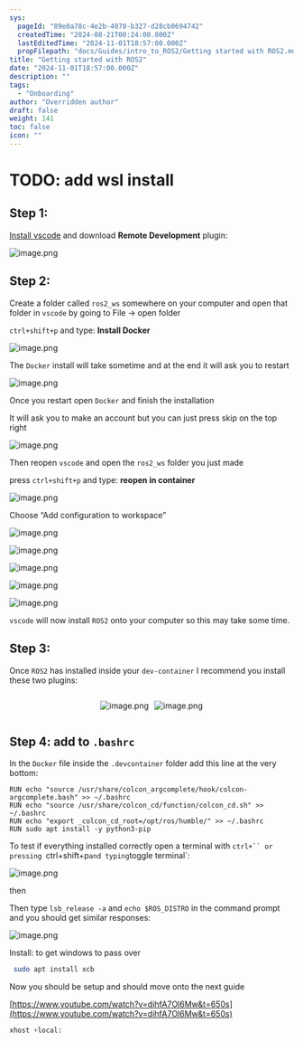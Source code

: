 ```yaml
---
sys:
  pageId: "89e0a78c-4e2b-4070-b327-d28cb0694742"
  createdTime: "2024-08-21T00:24:00.000Z"
  lastEditedTime: "2024-11-01T18:57:00.000Z"
  propFilepath: "docs/Guides/intro_to_ROS2/Getting started with ROS2.md"
title: "Getting started with ROS2"
date: "2024-11-01T18:57:00.000Z"
description: ""
tags:
  - "Onboarding"
author: "Overridden author"
draft: false
weight: 141
toc: false
icon: ""
---
```


# TODO: add wsl install

## Step 1:

[Install vscode](https://code.visualstudio.com/download) and download **Remote Development** plugin:

![image.png](https://prod-files-secure.s3.us-west-2.amazonaws.com/d518164a-d88e-44d1-a4ee-3adb3bd8bce0/efb52993-1881-4a40-b95e-6f020334f022/image.png?X-Amz-Algorithm=AWS4-HMAC-SHA256&X-Amz-Content-Sha256=UNSIGNED-PAYLOAD&X-Amz-Credential=ASIAZI2LB4667MDD6S7S%2F20250313%2Fus-west-2%2Fs3%2Faws4_request&X-Amz-Date=20250313T003805Z&X-Amz-Expires=3600&X-Amz-Security-Token=IQoJb3JpZ2luX2VjEID%2F%2F%2F%2F%2F%2F%2F%2F%2F%2FwEaCXVzLXdlc3QtMiJIMEYCIQD8VivjNZvdwmUCdBIbyMBgg7eW97GKuJMCpSFMZ%2BNrxQIhAPTjREx%2BidaJuZdiGdvFDZ8RoreLDOwSimtmP7Uk3TaqKogECMn%2F%2F%2F%2F%2F%2F%2F%2F%2F%2FwEQABoMNjM3NDIzMTgzODA1IgzaxIqeYhvE1jm10g4q3APVcfIukuKfaYo9iCt6aEQ8j2YZ1S9lnWwTLMIHb3OX5DnyI8I5J9rWrc0Wagn8p2u%2BIIGm7NnnitPGgwjtxvPa4noJTbrBYFc5m7zJ2NK5HzrN2cMiwyyPNe3Ybef2%2BdjTBccyaWLfZIB4%2B7xc%2BRH%2FghGsAVlxsbk4pjB4nOeB76lhK%2BzcbV5kfSAkz1sAU1sTsfysvexnNhxDuhdEi8C4eQBxXbyfRNYF6YQyK9AjIwIDY8mAAlK2b1xA2oRlmw4T0iAOqz19u4JmN9hAyYEeS5TCrbucR0IrNje%2BXiFkB8%2FyLpjrNdWRJIt4fsrs1vkoQX7BzzHPo5%2FgyNOEyydEpEPnFBewL0tuNtre1qADV6PBngzSXnU7anDghRaFo%2BwmbQmaLKEFbbIkh6WZrMkHIt4P4cWkKe2gDxizXuwA6xANHOY0qM7Gihrgpn%2F9KbLXct7sS3SeaXOlCQXAS36LfR20zkuSA3%2BRh6nEeER68lneptu625jd2nOGUAnWcSVGby3%2Bf5YApOb9Mh8q1rcgVFTIeMlwOufCdGIqCEwiEzdkLrDdbt4bHy1eV4KIxzxW9vR2xRyU9ndig%2Fp80xMkIXfM%2Fh1O90IwcbpZoX%2B0GAikuoF%2B5h5oeNnrnzDSwci%2BBjqkAfoZIWVAB8PVO6OM1k3vLfblXb9SYHrAr3WeVwblfqQgdb%2B06zeoRIDXnTbB6z2D85dEghGjGgDH8kJElRuSH4Hl46%2Bov21Lh%2Bcj25ugpr0tMdmefC0bwtghW%2FTbnM2ZPibD6ANg9ACjr4PSVN%2FTn%2F82sJRxblxJvfrgU6h4YoMYmTdoAIF%2BYqLK9OHZ%2FgXjrwvvdNsGXhGL3oQO328o%2BgArdpTS&X-Amz-Signature=3fdc4fcccb3ee23393cb1c374688c07b8dbc3b174f88beea8a0453c621045c29&X-Amz-SignedHeaders=host&x-id=GetObject)

## Step 2:

Create a folder called `ros2_ws` somewhere on your computer and open that folder in `vscode` by going to File → open folder 

`ctrl+shift+p` and type: **Install Docker**

![image.png](https://prod-files-secure.s3.us-west-2.amazonaws.com/d518164a-d88e-44d1-a4ee-3adb3bd8bce0/2269dc0e-1cd5-47ff-bceb-c04ad9b2eab0/image.png?X-Amz-Algorithm=AWS4-HMAC-SHA256&X-Amz-Content-Sha256=UNSIGNED-PAYLOAD&X-Amz-Credential=ASIAZI2LB4667MDD6S7S%2F20250313%2Fus-west-2%2Fs3%2Faws4_request&X-Amz-Date=20250313T003805Z&X-Amz-Expires=3600&X-Amz-Security-Token=IQoJb3JpZ2luX2VjEID%2F%2F%2F%2F%2F%2F%2F%2F%2F%2FwEaCXVzLXdlc3QtMiJIMEYCIQD8VivjNZvdwmUCdBIbyMBgg7eW97GKuJMCpSFMZ%2BNrxQIhAPTjREx%2BidaJuZdiGdvFDZ8RoreLDOwSimtmP7Uk3TaqKogECMn%2F%2F%2F%2F%2F%2F%2F%2F%2F%2FwEQABoMNjM3NDIzMTgzODA1IgzaxIqeYhvE1jm10g4q3APVcfIukuKfaYo9iCt6aEQ8j2YZ1S9lnWwTLMIHb3OX5DnyI8I5J9rWrc0Wagn8p2u%2BIIGm7NnnitPGgwjtxvPa4noJTbrBYFc5m7zJ2NK5HzrN2cMiwyyPNe3Ybef2%2BdjTBccyaWLfZIB4%2B7xc%2BRH%2FghGsAVlxsbk4pjB4nOeB76lhK%2BzcbV5kfSAkz1sAU1sTsfysvexnNhxDuhdEi8C4eQBxXbyfRNYF6YQyK9AjIwIDY8mAAlK2b1xA2oRlmw4T0iAOqz19u4JmN9hAyYEeS5TCrbucR0IrNje%2BXiFkB8%2FyLpjrNdWRJIt4fsrs1vkoQX7BzzHPo5%2FgyNOEyydEpEPnFBewL0tuNtre1qADV6PBngzSXnU7anDghRaFo%2BwmbQmaLKEFbbIkh6WZrMkHIt4P4cWkKe2gDxizXuwA6xANHOY0qM7Gihrgpn%2F9KbLXct7sS3SeaXOlCQXAS36LfR20zkuSA3%2BRh6nEeER68lneptu625jd2nOGUAnWcSVGby3%2Bf5YApOb9Mh8q1rcgVFTIeMlwOufCdGIqCEwiEzdkLrDdbt4bHy1eV4KIxzxW9vR2xRyU9ndig%2Fp80xMkIXfM%2Fh1O90IwcbpZoX%2B0GAikuoF%2B5h5oeNnrnzDSwci%2BBjqkAfoZIWVAB8PVO6OM1k3vLfblXb9SYHrAr3WeVwblfqQgdb%2B06zeoRIDXnTbB6z2D85dEghGjGgDH8kJElRuSH4Hl46%2Bov21Lh%2Bcj25ugpr0tMdmefC0bwtghW%2FTbnM2ZPibD6ANg9ACjr4PSVN%2FTn%2F82sJRxblxJvfrgU6h4YoMYmTdoAIF%2BYqLK9OHZ%2FgXjrwvvdNsGXhGL3oQO328o%2BgArdpTS&X-Amz-Signature=1f6ed8ff74cf91447a738725ddb54573596bf5abc58f0bc3b81b9831a024729e&X-Amz-SignedHeaders=host&x-id=GetObject)

The `Docker` install will take sometime and at the end it will ask you to restart

![image.png](https://prod-files-secure.s3.us-west-2.amazonaws.com/d518164a-d88e-44d1-a4ee-3adb3bd8bce0/ed233f78-be33-4b1f-b89c-9c346c0e961e/image.png?X-Amz-Algorithm=AWS4-HMAC-SHA256&X-Amz-Content-Sha256=UNSIGNED-PAYLOAD&X-Amz-Credential=ASIAZI2LB4667MDD6S7S%2F20250313%2Fus-west-2%2Fs3%2Faws4_request&X-Amz-Date=20250313T003805Z&X-Amz-Expires=3600&X-Amz-Security-Token=IQoJb3JpZ2luX2VjEID%2F%2F%2F%2F%2F%2F%2F%2F%2F%2FwEaCXVzLXdlc3QtMiJIMEYCIQD8VivjNZvdwmUCdBIbyMBgg7eW97GKuJMCpSFMZ%2BNrxQIhAPTjREx%2BidaJuZdiGdvFDZ8RoreLDOwSimtmP7Uk3TaqKogECMn%2F%2F%2F%2F%2F%2F%2F%2F%2F%2FwEQABoMNjM3NDIzMTgzODA1IgzaxIqeYhvE1jm10g4q3APVcfIukuKfaYo9iCt6aEQ8j2YZ1S9lnWwTLMIHb3OX5DnyI8I5J9rWrc0Wagn8p2u%2BIIGm7NnnitPGgwjtxvPa4noJTbrBYFc5m7zJ2NK5HzrN2cMiwyyPNe3Ybef2%2BdjTBccyaWLfZIB4%2B7xc%2BRH%2FghGsAVlxsbk4pjB4nOeB76lhK%2BzcbV5kfSAkz1sAU1sTsfysvexnNhxDuhdEi8C4eQBxXbyfRNYF6YQyK9AjIwIDY8mAAlK2b1xA2oRlmw4T0iAOqz19u4JmN9hAyYEeS5TCrbucR0IrNje%2BXiFkB8%2FyLpjrNdWRJIt4fsrs1vkoQX7BzzHPo5%2FgyNOEyydEpEPnFBewL0tuNtre1qADV6PBngzSXnU7anDghRaFo%2BwmbQmaLKEFbbIkh6WZrMkHIt4P4cWkKe2gDxizXuwA6xANHOY0qM7Gihrgpn%2F9KbLXct7sS3SeaXOlCQXAS36LfR20zkuSA3%2BRh6nEeER68lneptu625jd2nOGUAnWcSVGby3%2Bf5YApOb9Mh8q1rcgVFTIeMlwOufCdGIqCEwiEzdkLrDdbt4bHy1eV4KIxzxW9vR2xRyU9ndig%2Fp80xMkIXfM%2Fh1O90IwcbpZoX%2B0GAikuoF%2B5h5oeNnrnzDSwci%2BBjqkAfoZIWVAB8PVO6OM1k3vLfblXb9SYHrAr3WeVwblfqQgdb%2B06zeoRIDXnTbB6z2D85dEghGjGgDH8kJElRuSH4Hl46%2Bov21Lh%2Bcj25ugpr0tMdmefC0bwtghW%2FTbnM2ZPibD6ANg9ACjr4PSVN%2FTn%2F82sJRxblxJvfrgU6h4YoMYmTdoAIF%2BYqLK9OHZ%2FgXjrwvvdNsGXhGL3oQO328o%2BgArdpTS&X-Amz-Signature=7f41fd357aab022503b4bebbb702c4c35bbf1fe90156e42a1253959f8fa36c48&X-Amz-SignedHeaders=host&x-id=GetObject)

Once you restart open `Docker` and finish the installation

It will ask you to make an account but you can just press skip on the top right

![image.png](https://prod-files-secure.s3.us-west-2.amazonaws.com/d518164a-d88e-44d1-a4ee-3adb3bd8bce0/21010ad9-1659-4fd9-9f59-9932a09b2a3d/image.png?X-Amz-Algorithm=AWS4-HMAC-SHA256&X-Amz-Content-Sha256=UNSIGNED-PAYLOAD&X-Amz-Credential=ASIAZI2LB4667MDD6S7S%2F20250313%2Fus-west-2%2Fs3%2Faws4_request&X-Amz-Date=20250313T003805Z&X-Amz-Expires=3600&X-Amz-Security-Token=IQoJb3JpZ2luX2VjEID%2F%2F%2F%2F%2F%2F%2F%2F%2F%2FwEaCXVzLXdlc3QtMiJIMEYCIQD8VivjNZvdwmUCdBIbyMBgg7eW97GKuJMCpSFMZ%2BNrxQIhAPTjREx%2BidaJuZdiGdvFDZ8RoreLDOwSimtmP7Uk3TaqKogECMn%2F%2F%2F%2F%2F%2F%2F%2F%2F%2FwEQABoMNjM3NDIzMTgzODA1IgzaxIqeYhvE1jm10g4q3APVcfIukuKfaYo9iCt6aEQ8j2YZ1S9lnWwTLMIHb3OX5DnyI8I5J9rWrc0Wagn8p2u%2BIIGm7NnnitPGgwjtxvPa4noJTbrBYFc5m7zJ2NK5HzrN2cMiwyyPNe3Ybef2%2BdjTBccyaWLfZIB4%2B7xc%2BRH%2FghGsAVlxsbk4pjB4nOeB76lhK%2BzcbV5kfSAkz1sAU1sTsfysvexnNhxDuhdEi8C4eQBxXbyfRNYF6YQyK9AjIwIDY8mAAlK2b1xA2oRlmw4T0iAOqz19u4JmN9hAyYEeS5TCrbucR0IrNje%2BXiFkB8%2FyLpjrNdWRJIt4fsrs1vkoQX7BzzHPo5%2FgyNOEyydEpEPnFBewL0tuNtre1qADV6PBngzSXnU7anDghRaFo%2BwmbQmaLKEFbbIkh6WZrMkHIt4P4cWkKe2gDxizXuwA6xANHOY0qM7Gihrgpn%2F9KbLXct7sS3SeaXOlCQXAS36LfR20zkuSA3%2BRh6nEeER68lneptu625jd2nOGUAnWcSVGby3%2Bf5YApOb9Mh8q1rcgVFTIeMlwOufCdGIqCEwiEzdkLrDdbt4bHy1eV4KIxzxW9vR2xRyU9ndig%2Fp80xMkIXfM%2Fh1O90IwcbpZoX%2B0GAikuoF%2B5h5oeNnrnzDSwci%2BBjqkAfoZIWVAB8PVO6OM1k3vLfblXb9SYHrAr3WeVwblfqQgdb%2B06zeoRIDXnTbB6z2D85dEghGjGgDH8kJElRuSH4Hl46%2Bov21Lh%2Bcj25ugpr0tMdmefC0bwtghW%2FTbnM2ZPibD6ANg9ACjr4PSVN%2FTn%2F82sJRxblxJvfrgU6h4YoMYmTdoAIF%2BYqLK9OHZ%2FgXjrwvvdNsGXhGL3oQO328o%2BgArdpTS&X-Amz-Signature=3d6d046d22a1d085c2fcba85d70f62fe170a73f3e4f6c91110fe4a2e07f2a0f8&X-Amz-SignedHeaders=host&x-id=GetObject)

Then reopen `vscode` and open the `ros2_ws` folder you just made

press `ctrl+shift+p` and type: **reopen in container**

![image.png](https://prod-files-secure.s3.us-west-2.amazonaws.com/d518164a-d88e-44d1-a4ee-3adb3bd8bce0/4e93b8c2-41ad-488c-8095-c74205196118/image.png?X-Amz-Algorithm=AWS4-HMAC-SHA256&X-Amz-Content-Sha256=UNSIGNED-PAYLOAD&X-Amz-Credential=ASIAZI2LB4667MDD6S7S%2F20250313%2Fus-west-2%2Fs3%2Faws4_request&X-Amz-Date=20250313T003805Z&X-Amz-Expires=3600&X-Amz-Security-Token=IQoJb3JpZ2luX2VjEID%2F%2F%2F%2F%2F%2F%2F%2F%2F%2FwEaCXVzLXdlc3QtMiJIMEYCIQD8VivjNZvdwmUCdBIbyMBgg7eW97GKuJMCpSFMZ%2BNrxQIhAPTjREx%2BidaJuZdiGdvFDZ8RoreLDOwSimtmP7Uk3TaqKogECMn%2F%2F%2F%2F%2F%2F%2F%2F%2F%2FwEQABoMNjM3NDIzMTgzODA1IgzaxIqeYhvE1jm10g4q3APVcfIukuKfaYo9iCt6aEQ8j2YZ1S9lnWwTLMIHb3OX5DnyI8I5J9rWrc0Wagn8p2u%2BIIGm7NnnitPGgwjtxvPa4noJTbrBYFc5m7zJ2NK5HzrN2cMiwyyPNe3Ybef2%2BdjTBccyaWLfZIB4%2B7xc%2BRH%2FghGsAVlxsbk4pjB4nOeB76lhK%2BzcbV5kfSAkz1sAU1sTsfysvexnNhxDuhdEi8C4eQBxXbyfRNYF6YQyK9AjIwIDY8mAAlK2b1xA2oRlmw4T0iAOqz19u4JmN9hAyYEeS5TCrbucR0IrNje%2BXiFkB8%2FyLpjrNdWRJIt4fsrs1vkoQX7BzzHPo5%2FgyNOEyydEpEPnFBewL0tuNtre1qADV6PBngzSXnU7anDghRaFo%2BwmbQmaLKEFbbIkh6WZrMkHIt4P4cWkKe2gDxizXuwA6xANHOY0qM7Gihrgpn%2F9KbLXct7sS3SeaXOlCQXAS36LfR20zkuSA3%2BRh6nEeER68lneptu625jd2nOGUAnWcSVGby3%2Bf5YApOb9Mh8q1rcgVFTIeMlwOufCdGIqCEwiEzdkLrDdbt4bHy1eV4KIxzxW9vR2xRyU9ndig%2Fp80xMkIXfM%2Fh1O90IwcbpZoX%2B0GAikuoF%2B5h5oeNnrnzDSwci%2BBjqkAfoZIWVAB8PVO6OM1k3vLfblXb9SYHrAr3WeVwblfqQgdb%2B06zeoRIDXnTbB6z2D85dEghGjGgDH8kJElRuSH4Hl46%2Bov21Lh%2Bcj25ugpr0tMdmefC0bwtghW%2FTbnM2ZPibD6ANg9ACjr4PSVN%2FTn%2F82sJRxblxJvfrgU6h4YoMYmTdoAIF%2BYqLK9OHZ%2FgXjrwvvdNsGXhGL3oQO328o%2BgArdpTS&X-Amz-Signature=8c53eaf816f823c0caf792e467ba4977df641881054d3c123ae47134dda21173&X-Amz-SignedHeaders=host&x-id=GetObject)

Choose “Add configuration to workspace”

![image.png](https://prod-files-secure.s3.us-west-2.amazonaws.com/d518164a-d88e-44d1-a4ee-3adb3bd8bce0/9560b282-5060-4989-ba37-97e7b2c22476/image.png?X-Amz-Algorithm=AWS4-HMAC-SHA256&X-Amz-Content-Sha256=UNSIGNED-PAYLOAD&X-Amz-Credential=ASIAZI2LB4667MDD6S7S%2F20250313%2Fus-west-2%2Fs3%2Faws4_request&X-Amz-Date=20250313T003805Z&X-Amz-Expires=3600&X-Amz-Security-Token=IQoJb3JpZ2luX2VjEID%2F%2F%2F%2F%2F%2F%2F%2F%2F%2FwEaCXVzLXdlc3QtMiJIMEYCIQD8VivjNZvdwmUCdBIbyMBgg7eW97GKuJMCpSFMZ%2BNrxQIhAPTjREx%2BidaJuZdiGdvFDZ8RoreLDOwSimtmP7Uk3TaqKogECMn%2F%2F%2F%2F%2F%2F%2F%2F%2F%2FwEQABoMNjM3NDIzMTgzODA1IgzaxIqeYhvE1jm10g4q3APVcfIukuKfaYo9iCt6aEQ8j2YZ1S9lnWwTLMIHb3OX5DnyI8I5J9rWrc0Wagn8p2u%2BIIGm7NnnitPGgwjtxvPa4noJTbrBYFc5m7zJ2NK5HzrN2cMiwyyPNe3Ybef2%2BdjTBccyaWLfZIB4%2B7xc%2BRH%2FghGsAVlxsbk4pjB4nOeB76lhK%2BzcbV5kfSAkz1sAU1sTsfysvexnNhxDuhdEi8C4eQBxXbyfRNYF6YQyK9AjIwIDY8mAAlK2b1xA2oRlmw4T0iAOqz19u4JmN9hAyYEeS5TCrbucR0IrNje%2BXiFkB8%2FyLpjrNdWRJIt4fsrs1vkoQX7BzzHPo5%2FgyNOEyydEpEPnFBewL0tuNtre1qADV6PBngzSXnU7anDghRaFo%2BwmbQmaLKEFbbIkh6WZrMkHIt4P4cWkKe2gDxizXuwA6xANHOY0qM7Gihrgpn%2F9KbLXct7sS3SeaXOlCQXAS36LfR20zkuSA3%2BRh6nEeER68lneptu625jd2nOGUAnWcSVGby3%2Bf5YApOb9Mh8q1rcgVFTIeMlwOufCdGIqCEwiEzdkLrDdbt4bHy1eV4KIxzxW9vR2xRyU9ndig%2Fp80xMkIXfM%2Fh1O90IwcbpZoX%2B0GAikuoF%2B5h5oeNnrnzDSwci%2BBjqkAfoZIWVAB8PVO6OM1k3vLfblXb9SYHrAr3WeVwblfqQgdb%2B06zeoRIDXnTbB6z2D85dEghGjGgDH8kJElRuSH4Hl46%2Bov21Lh%2Bcj25ugpr0tMdmefC0bwtghW%2FTbnM2ZPibD6ANg9ACjr4PSVN%2FTn%2F82sJRxblxJvfrgU6h4YoMYmTdoAIF%2BYqLK9OHZ%2FgXjrwvvdNsGXhGL3oQO328o%2BgArdpTS&X-Amz-Signature=7e526466712190eaaaa111f02757f8a68d8fa8013047e5607bd037faca4893b5&X-Amz-SignedHeaders=host&x-id=GetObject)

![image.png](https://prod-files-secure.s3.us-west-2.amazonaws.com/d518164a-d88e-44d1-a4ee-3adb3bd8bce0/2ee63f81-886b-48e8-a553-dc6e5eac99e4/image.png?X-Amz-Algorithm=AWS4-HMAC-SHA256&X-Amz-Content-Sha256=UNSIGNED-PAYLOAD&X-Amz-Credential=ASIAZI2LB4667MDD6S7S%2F20250313%2Fus-west-2%2Fs3%2Faws4_request&X-Amz-Date=20250313T003805Z&X-Amz-Expires=3600&X-Amz-Security-Token=IQoJb3JpZ2luX2VjEID%2F%2F%2F%2F%2F%2F%2F%2F%2F%2FwEaCXVzLXdlc3QtMiJIMEYCIQD8VivjNZvdwmUCdBIbyMBgg7eW97GKuJMCpSFMZ%2BNrxQIhAPTjREx%2BidaJuZdiGdvFDZ8RoreLDOwSimtmP7Uk3TaqKogECMn%2F%2F%2F%2F%2F%2F%2F%2F%2F%2FwEQABoMNjM3NDIzMTgzODA1IgzaxIqeYhvE1jm10g4q3APVcfIukuKfaYo9iCt6aEQ8j2YZ1S9lnWwTLMIHb3OX5DnyI8I5J9rWrc0Wagn8p2u%2BIIGm7NnnitPGgwjtxvPa4noJTbrBYFc5m7zJ2NK5HzrN2cMiwyyPNe3Ybef2%2BdjTBccyaWLfZIB4%2B7xc%2BRH%2FghGsAVlxsbk4pjB4nOeB76lhK%2BzcbV5kfSAkz1sAU1sTsfysvexnNhxDuhdEi8C4eQBxXbyfRNYF6YQyK9AjIwIDY8mAAlK2b1xA2oRlmw4T0iAOqz19u4JmN9hAyYEeS5TCrbucR0IrNje%2BXiFkB8%2FyLpjrNdWRJIt4fsrs1vkoQX7BzzHPo5%2FgyNOEyydEpEPnFBewL0tuNtre1qADV6PBngzSXnU7anDghRaFo%2BwmbQmaLKEFbbIkh6WZrMkHIt4P4cWkKe2gDxizXuwA6xANHOY0qM7Gihrgpn%2F9KbLXct7sS3SeaXOlCQXAS36LfR20zkuSA3%2BRh6nEeER68lneptu625jd2nOGUAnWcSVGby3%2Bf5YApOb9Mh8q1rcgVFTIeMlwOufCdGIqCEwiEzdkLrDdbt4bHy1eV4KIxzxW9vR2xRyU9ndig%2Fp80xMkIXfM%2Fh1O90IwcbpZoX%2B0GAikuoF%2B5h5oeNnrnzDSwci%2BBjqkAfoZIWVAB8PVO6OM1k3vLfblXb9SYHrAr3WeVwblfqQgdb%2B06zeoRIDXnTbB6z2D85dEghGjGgDH8kJElRuSH4Hl46%2Bov21Lh%2Bcj25ugpr0tMdmefC0bwtghW%2FTbnM2ZPibD6ANg9ACjr4PSVN%2FTn%2F82sJRxblxJvfrgU6h4YoMYmTdoAIF%2BYqLK9OHZ%2FgXjrwvvdNsGXhGL3oQO328o%2BgArdpTS&X-Amz-Signature=99e59c6560d05a920f7af15f9bc5f66135071890626994cdc9fbca2bbcad060a&X-Amz-SignedHeaders=host&x-id=GetObject)

![image.png](https://prod-files-secure.s3.us-west-2.amazonaws.com/d518164a-d88e-44d1-a4ee-3adb3bd8bce0/ae1580b2-b048-407e-aed9-b584224a7a04/image.png?X-Amz-Algorithm=AWS4-HMAC-SHA256&X-Amz-Content-Sha256=UNSIGNED-PAYLOAD&X-Amz-Credential=ASIAZI2LB4667MDD6S7S%2F20250313%2Fus-west-2%2Fs3%2Faws4_request&X-Amz-Date=20250313T003805Z&X-Amz-Expires=3600&X-Amz-Security-Token=IQoJb3JpZ2luX2VjEID%2F%2F%2F%2F%2F%2F%2F%2F%2F%2FwEaCXVzLXdlc3QtMiJIMEYCIQD8VivjNZvdwmUCdBIbyMBgg7eW97GKuJMCpSFMZ%2BNrxQIhAPTjREx%2BidaJuZdiGdvFDZ8RoreLDOwSimtmP7Uk3TaqKogECMn%2F%2F%2F%2F%2F%2F%2F%2F%2F%2FwEQABoMNjM3NDIzMTgzODA1IgzaxIqeYhvE1jm10g4q3APVcfIukuKfaYo9iCt6aEQ8j2YZ1S9lnWwTLMIHb3OX5DnyI8I5J9rWrc0Wagn8p2u%2BIIGm7NnnitPGgwjtxvPa4noJTbrBYFc5m7zJ2NK5HzrN2cMiwyyPNe3Ybef2%2BdjTBccyaWLfZIB4%2B7xc%2BRH%2FghGsAVlxsbk4pjB4nOeB76lhK%2BzcbV5kfSAkz1sAU1sTsfysvexnNhxDuhdEi8C4eQBxXbyfRNYF6YQyK9AjIwIDY8mAAlK2b1xA2oRlmw4T0iAOqz19u4JmN9hAyYEeS5TCrbucR0IrNje%2BXiFkB8%2FyLpjrNdWRJIt4fsrs1vkoQX7BzzHPo5%2FgyNOEyydEpEPnFBewL0tuNtre1qADV6PBngzSXnU7anDghRaFo%2BwmbQmaLKEFbbIkh6WZrMkHIt4P4cWkKe2gDxizXuwA6xANHOY0qM7Gihrgpn%2F9KbLXct7sS3SeaXOlCQXAS36LfR20zkuSA3%2BRh6nEeER68lneptu625jd2nOGUAnWcSVGby3%2Bf5YApOb9Mh8q1rcgVFTIeMlwOufCdGIqCEwiEzdkLrDdbt4bHy1eV4KIxzxW9vR2xRyU9ndig%2Fp80xMkIXfM%2Fh1O90IwcbpZoX%2B0GAikuoF%2B5h5oeNnrnzDSwci%2BBjqkAfoZIWVAB8PVO6OM1k3vLfblXb9SYHrAr3WeVwblfqQgdb%2B06zeoRIDXnTbB6z2D85dEghGjGgDH8kJElRuSH4Hl46%2Bov21Lh%2Bcj25ugpr0tMdmefC0bwtghW%2FTbnM2ZPibD6ANg9ACjr4PSVN%2FTn%2F82sJRxblxJvfrgU6h4YoMYmTdoAIF%2BYqLK9OHZ%2FgXjrwvvdNsGXhGL3oQO328o%2BgArdpTS&X-Amz-Signature=ff429941cfbc297e9e08c0034516a034d2b3eb3d806b00a1271c486b131a281b&X-Amz-SignedHeaders=host&x-id=GetObject)

![image.png](https://prod-files-secure.s3.us-west-2.amazonaws.com/d518164a-d88e-44d1-a4ee-3adb3bd8bce0/53255b28-f75e-430f-b9e3-c0ac8577e42b/image.png?X-Amz-Algorithm=AWS4-HMAC-SHA256&X-Amz-Content-Sha256=UNSIGNED-PAYLOAD&X-Amz-Credential=ASIAZI2LB4667MDD6S7S%2F20250313%2Fus-west-2%2Fs3%2Faws4_request&X-Amz-Date=20250313T003805Z&X-Amz-Expires=3600&X-Amz-Security-Token=IQoJb3JpZ2luX2VjEID%2F%2F%2F%2F%2F%2F%2F%2F%2F%2FwEaCXVzLXdlc3QtMiJIMEYCIQD8VivjNZvdwmUCdBIbyMBgg7eW97GKuJMCpSFMZ%2BNrxQIhAPTjREx%2BidaJuZdiGdvFDZ8RoreLDOwSimtmP7Uk3TaqKogECMn%2F%2F%2F%2F%2F%2F%2F%2F%2F%2FwEQABoMNjM3NDIzMTgzODA1IgzaxIqeYhvE1jm10g4q3APVcfIukuKfaYo9iCt6aEQ8j2YZ1S9lnWwTLMIHb3OX5DnyI8I5J9rWrc0Wagn8p2u%2BIIGm7NnnitPGgwjtxvPa4noJTbrBYFc5m7zJ2NK5HzrN2cMiwyyPNe3Ybef2%2BdjTBccyaWLfZIB4%2B7xc%2BRH%2FghGsAVlxsbk4pjB4nOeB76lhK%2BzcbV5kfSAkz1sAU1sTsfysvexnNhxDuhdEi8C4eQBxXbyfRNYF6YQyK9AjIwIDY8mAAlK2b1xA2oRlmw4T0iAOqz19u4JmN9hAyYEeS5TCrbucR0IrNje%2BXiFkB8%2FyLpjrNdWRJIt4fsrs1vkoQX7BzzHPo5%2FgyNOEyydEpEPnFBewL0tuNtre1qADV6PBngzSXnU7anDghRaFo%2BwmbQmaLKEFbbIkh6WZrMkHIt4P4cWkKe2gDxizXuwA6xANHOY0qM7Gihrgpn%2F9KbLXct7sS3SeaXOlCQXAS36LfR20zkuSA3%2BRh6nEeER68lneptu625jd2nOGUAnWcSVGby3%2Bf5YApOb9Mh8q1rcgVFTIeMlwOufCdGIqCEwiEzdkLrDdbt4bHy1eV4KIxzxW9vR2xRyU9ndig%2Fp80xMkIXfM%2Fh1O90IwcbpZoX%2B0GAikuoF%2B5h5oeNnrnzDSwci%2BBjqkAfoZIWVAB8PVO6OM1k3vLfblXb9SYHrAr3WeVwblfqQgdb%2B06zeoRIDXnTbB6z2D85dEghGjGgDH8kJElRuSH4Hl46%2Bov21Lh%2Bcj25ugpr0tMdmefC0bwtghW%2FTbnM2ZPibD6ANg9ACjr4PSVN%2FTn%2F82sJRxblxJvfrgU6h4YoMYmTdoAIF%2BYqLK9OHZ%2FgXjrwvvdNsGXhGL3oQO328o%2BgArdpTS&X-Amz-Signature=43681cb319706fd582769e628f62e16933ff9423a95bb57084d1a219e0bf2386&X-Amz-SignedHeaders=host&x-id=GetObject)

![image.png](https://prod-files-secure.s3.us-west-2.amazonaws.com/d518164a-d88e-44d1-a4ee-3adb3bd8bce0/7c562767-5af9-4ffb-97d1-327bcdf4ee00/image.png?X-Amz-Algorithm=AWS4-HMAC-SHA256&X-Amz-Content-Sha256=UNSIGNED-PAYLOAD&X-Amz-Credential=ASIAZI2LB4667MDD6S7S%2F20250313%2Fus-west-2%2Fs3%2Faws4_request&X-Amz-Date=20250313T003805Z&X-Amz-Expires=3600&X-Amz-Security-Token=IQoJb3JpZ2luX2VjEID%2F%2F%2F%2F%2F%2F%2F%2F%2F%2FwEaCXVzLXdlc3QtMiJIMEYCIQD8VivjNZvdwmUCdBIbyMBgg7eW97GKuJMCpSFMZ%2BNrxQIhAPTjREx%2BidaJuZdiGdvFDZ8RoreLDOwSimtmP7Uk3TaqKogECMn%2F%2F%2F%2F%2F%2F%2F%2F%2F%2FwEQABoMNjM3NDIzMTgzODA1IgzaxIqeYhvE1jm10g4q3APVcfIukuKfaYo9iCt6aEQ8j2YZ1S9lnWwTLMIHb3OX5DnyI8I5J9rWrc0Wagn8p2u%2BIIGm7NnnitPGgwjtxvPa4noJTbrBYFc5m7zJ2NK5HzrN2cMiwyyPNe3Ybef2%2BdjTBccyaWLfZIB4%2B7xc%2BRH%2FghGsAVlxsbk4pjB4nOeB76lhK%2BzcbV5kfSAkz1sAU1sTsfysvexnNhxDuhdEi8C4eQBxXbyfRNYF6YQyK9AjIwIDY8mAAlK2b1xA2oRlmw4T0iAOqz19u4JmN9hAyYEeS5TCrbucR0IrNje%2BXiFkB8%2FyLpjrNdWRJIt4fsrs1vkoQX7BzzHPo5%2FgyNOEyydEpEPnFBewL0tuNtre1qADV6PBngzSXnU7anDghRaFo%2BwmbQmaLKEFbbIkh6WZrMkHIt4P4cWkKe2gDxizXuwA6xANHOY0qM7Gihrgpn%2F9KbLXct7sS3SeaXOlCQXAS36LfR20zkuSA3%2BRh6nEeER68lneptu625jd2nOGUAnWcSVGby3%2Bf5YApOb9Mh8q1rcgVFTIeMlwOufCdGIqCEwiEzdkLrDdbt4bHy1eV4KIxzxW9vR2xRyU9ndig%2Fp80xMkIXfM%2Fh1O90IwcbpZoX%2B0GAikuoF%2B5h5oeNnrnzDSwci%2BBjqkAfoZIWVAB8PVO6OM1k3vLfblXb9SYHrAr3WeVwblfqQgdb%2B06zeoRIDXnTbB6z2D85dEghGjGgDH8kJElRuSH4Hl46%2Bov21Lh%2Bcj25ugpr0tMdmefC0bwtghW%2FTbnM2ZPibD6ANg9ACjr4PSVN%2FTn%2F82sJRxblxJvfrgU6h4YoMYmTdoAIF%2BYqLK9OHZ%2FgXjrwvvdNsGXhGL3oQO328o%2BgArdpTS&X-Amz-Signature=db0c67096aebeb5b9c861c93c5e708f960d2c53dbf02e2c2c0f773d63c8eac99&X-Amz-SignedHeaders=host&x-id=GetObject)

`vscode` will now install `ROS2` onto your computer so this may take some time.

## Step 3:

Once `ROS2` has installed inside your `dev-container` I recommend you install these two plugins:

<div style="display: flex;flex-direction: row; column-gap:10px; max-width: 630px;justify-content: center;">
<div>

![image.png](https://prod-files-secure.s3.us-west-2.amazonaws.com/d518164a-d88e-44d1-a4ee-3adb3bd8bce0/3fc3d550-5a54-4ba1-ba6b-faa01cdb7369/image.png?X-Amz-Algorithm=AWS4-HMAC-SHA256&X-Amz-Content-Sha256=UNSIGNED-PAYLOAD&X-Amz-Credential=ASIAZI2LB466TWZPBTTF%2F20250313%2Fus-west-2%2Fs3%2Faws4_request&X-Amz-Date=20250313T003808Z&X-Amz-Expires=3600&X-Amz-Security-Token=IQoJb3JpZ2luX2VjEID%2F%2F%2F%2F%2F%2F%2F%2F%2F%2FwEaCXVzLXdlc3QtMiJHMEUCIQDBDBR5OKQeo3LO3zsVVwuYvvN9V3YQpnkkr8AQYQxolwIgIcbF9QajgN19FNCQGE85Q3rjbgAeIUoqNmWrVwKCKMYqiAQIyf%2F%2F%2F%2F%2F%2F%2F%2F%2F%2FARAAGgw2Mzc0MjMxODM4MDUiDK0ny1eTz5jES%2FEHlCrcAwemSEmTKV86u2pWw830qc2F5ggZjCwSAD887raJDMef6yG8FP62c44Wgqbcz4B0b57FeceClVOwUySBHDmolW42VoZSx4SvS39ozMtERV%2Fyqvt3AjDaaJHbae%2B8bkxFJuleMDx2czU%2B6mHqboD%2Fl0wEpmL8RJZejNm%2Bcnvc3kiEJE2VhdlD7YkI6imKL6YveD5%2B4uP%2BtrAum09%2Fcx8kDqc0eidvTMKKWf3hzMlvXVJYU91SB3mR%2FsKsh8VP1Ykhw%2F001vGeSj%2F9ZqhgBF9J4Z3%2FQxkeK%2B1%2BhGEAJ7LVCCSfFhWC3Yn38LJN43CLKTvdZiu9MnGaozDybpmIbZGD25yXcJvGwvBCzl7G8H8Ku6%2FUcuvxeayl41cXImZ%2BMEcgUa9wJBbeZVXViVWdN6vpogrRsUEO4WmdUGVH1MakITf5QSLpyhLrrjg5mGWVcwFI8FVhtogQ4y24%2BU1tfIQXN5uPBfnIfwnyERZcl4vh8mfcKFFn1YVKz8YKNX9bjrAx08ZHavXew62sGp0e3H3dxJYCsQJCgexCFGswAwb7LpMPHq8%2BGdZEJ2WSfDAfqeEE21xqo6QhHNuyn%2F0ZiN4T2tc8vYN05GdKPyQYYD0q8OeAmNKXjLI7vRyBdV1uMMDAyL4GOqUB6Aic%2BVLGdquC0uLTb%2B8InUGOjcy35fRsLcr6Z0McVWk4mg1sqFymEZrK1EO3XsPgBoOzfH8WPu58CMLuaIobJzLc8S5CKhew0bjsRPbck6lIcUKg9uU6Lz511N1IQHbcsKz%2BAZbo7HLmGPDVh8oxDbxvMAH%2FvCHnWhleV3j4X%2BHgIQ8tCci4NX7V26b0m9vECMetlbY1RIMf7DgGibxI236XS3Hx&X-Amz-Signature=61fb37ddb3bda2cad99f67194a38858da0fc49fe22b67726a8209e991fbf038f&X-Amz-SignedHeaders=host&x-id=GetObject)

</div>
<div>

![image.png](https://prod-files-secure.s3.us-west-2.amazonaws.com/d518164a-d88e-44d1-a4ee-3adb3bd8bce0/d994cc66-13c2-4093-a5a3-f84cf4601a82/image.png?X-Amz-Algorithm=AWS4-HMAC-SHA256&X-Amz-Content-Sha256=UNSIGNED-PAYLOAD&X-Amz-Credential=ASIAZI2LB466U7YV4EM4%2F20250313%2Fus-west-2%2Fs3%2Faws4_request&X-Amz-Date=20250313T003808Z&X-Amz-Expires=3600&X-Amz-Security-Token=IQoJb3JpZ2luX2VjEID%2F%2F%2F%2F%2F%2F%2F%2F%2F%2FwEaCXVzLXdlc3QtMiJHMEUCIQCxUiC0sye1NQicsYSC3Wbq6Pb4bCnyF8%2FHdf67WAKSTQIgRs1Z2%2BCu8HQQ7ny71gmPu75vAEyFsUqnaVb9a4I9CaIqiAQIyf%2F%2F%2F%2F%2F%2F%2F%2F%2F%2FARAAGgw2Mzc0MjMxODM4MDUiDETSKjYP8uwVsW%2BT%2FCrcA6l%2BOo5V6Vrlyha11RLNkZY%2BKHxbxkZzegyUfLmIl1T9PaDuMVxLFJ6xMfLAh01WRqUssAAUj0WKlBmYDM%2FyJnKdZKZe1plasZ8fFEoBiC1%2FRDdjuJOiUw5CqpJEVhd7Tr5cj5tG4O2hjXAE%2BP3K7f5dff0DBa2LKZZJKorvkXAPRINpdEF7o0IGufM6vbmPP%2BLiLpuXkiJx91bfsPVlZIqYcy95fSWiOolzVLkVMmep1aouLY62bt836hQpWh1pgzWweN0DzMM6oSuAiXQqfc0DlZjGqvLVSCDxVER%2B70CwCHje94ewflMnsuYmVsLUBxJZMrWj%2BIGoFnsUjj4tirTCJz2KC8Zw6Nf5Mc8sJVD2LprWtrONi4ZULC259K%2FidaUrOhx04pFjBc%2BFtU6S3n0e9H2%2FienT2Ac42O6wvWuIdqikIeRcbG68pANDyuDATe3vcu7ySnxZr0md0O%2B0gX%2FIgv%2F3Ch6uv9mSGeqhdTeyOk16TLB5swK%2BZ1jJ6F5rfCXInapMkz%2F7s7MeCzTFaagzoaQ%2F5Ir3w2NRyL7LzTh99ZNCeaUCz5x%2FJcTWA%2Fwj4XOifiH4Is2tMmXTDknbf%2BrAuy1pUBoFHv7ZLiaPrCwtoJDKn5mRmcbcdDlzMNXAyL4GOqUBCjb7ZGZsWpqF4bAaKWlDJxDFfgkOuVJiF6crqK6cuEXV5rRSPxYkJ8m87PzAos4WMVg4xqaUwAyl2mWArdPtpZ1QNtuXzaB7b9FhK2g5KVNz22gELpePfCOa2XcSktR9zgwkzuMSCB769LnXnCsL%2FvRukds304sf4eHQ0oQtQV3GcMii3Jyok6PvrMNAiUAHFd9BPPfr2T%2Fxi5vhyp%2FoLtX7B3s5&X-Amz-Signature=de5f4716fce6ac6aee78226e9b50d67e1022b1f7edd634a2d8d8408041a29de2&X-Amz-SignedHeaders=host&x-id=GetObject)

</div>
</div>

## Step 4: add to `.bashrc`

In the `Docker` file inside the `.devcontainer` folder add this line at the very bottom: 

```docker
RUN echo "source /usr/share/colcon_argcomplete/hook/colcon-argcomplete.bash" >> ~/.bashrc
RUN echo "source /usr/share/colcon_cd/function/colcon_cd.sh" >> ~/.bashrc
RUN echo "export _colcon_cd_root=/opt/ros/humble/" >> ~/.bashrc
RUN sudo apt install -y python3-pip 
```

To test if everything installed correctly open a terminal with `ctrl+`` or pressing `ctrl+shift+p` and typing `toggle terminal`:

![image.png](https://prod-files-secure.s3.us-west-2.amazonaws.com/d518164a-d88e-44d1-a4ee-3adb3bd8bce0/6a4943d8-b04e-4c02-9a58-775f3384d1a5/image.png?X-Amz-Algorithm=AWS4-HMAC-SHA256&X-Amz-Content-Sha256=UNSIGNED-PAYLOAD&X-Amz-Credential=ASIAZI2LB4667MDD6S7S%2F20250313%2Fus-west-2%2Fs3%2Faws4_request&X-Amz-Date=20250313T003805Z&X-Amz-Expires=3600&X-Amz-Security-Token=IQoJb3JpZ2luX2VjEID%2F%2F%2F%2F%2F%2F%2F%2F%2F%2FwEaCXVzLXdlc3QtMiJIMEYCIQD8VivjNZvdwmUCdBIbyMBgg7eW97GKuJMCpSFMZ%2BNrxQIhAPTjREx%2BidaJuZdiGdvFDZ8RoreLDOwSimtmP7Uk3TaqKogECMn%2F%2F%2F%2F%2F%2F%2F%2F%2F%2FwEQABoMNjM3NDIzMTgzODA1IgzaxIqeYhvE1jm10g4q3APVcfIukuKfaYo9iCt6aEQ8j2YZ1S9lnWwTLMIHb3OX5DnyI8I5J9rWrc0Wagn8p2u%2BIIGm7NnnitPGgwjtxvPa4noJTbrBYFc5m7zJ2NK5HzrN2cMiwyyPNe3Ybef2%2BdjTBccyaWLfZIB4%2B7xc%2BRH%2FghGsAVlxsbk4pjB4nOeB76lhK%2BzcbV5kfSAkz1sAU1sTsfysvexnNhxDuhdEi8C4eQBxXbyfRNYF6YQyK9AjIwIDY8mAAlK2b1xA2oRlmw4T0iAOqz19u4JmN9hAyYEeS5TCrbucR0IrNje%2BXiFkB8%2FyLpjrNdWRJIt4fsrs1vkoQX7BzzHPo5%2FgyNOEyydEpEPnFBewL0tuNtre1qADV6PBngzSXnU7anDghRaFo%2BwmbQmaLKEFbbIkh6WZrMkHIt4P4cWkKe2gDxizXuwA6xANHOY0qM7Gihrgpn%2F9KbLXct7sS3SeaXOlCQXAS36LfR20zkuSA3%2BRh6nEeER68lneptu625jd2nOGUAnWcSVGby3%2Bf5YApOb9Mh8q1rcgVFTIeMlwOufCdGIqCEwiEzdkLrDdbt4bHy1eV4KIxzxW9vR2xRyU9ndig%2Fp80xMkIXfM%2Fh1O90IwcbpZoX%2B0GAikuoF%2B5h5oeNnrnzDSwci%2BBjqkAfoZIWVAB8PVO6OM1k3vLfblXb9SYHrAr3WeVwblfqQgdb%2B06zeoRIDXnTbB6z2D85dEghGjGgDH8kJElRuSH4Hl46%2Bov21Lh%2Bcj25ugpr0tMdmefC0bwtghW%2FTbnM2ZPibD6ANg9ACjr4PSVN%2FTn%2F82sJRxblxJvfrgU6h4YoMYmTdoAIF%2BYqLK9OHZ%2FgXjrwvvdNsGXhGL3oQO328o%2BgArdpTS&X-Amz-Signature=d8b47dde38b0fce6e069127f0593edcc2c4e096fdbc412f209b84b5630f59faa&X-Amz-SignedHeaders=host&x-id=GetObject)

then 

Then type `lsb_release -a` and `echo $ROS_DISTRO` in the command prompt and you should get similar responses:

![image.png](https://prod-files-secure.s3.us-west-2.amazonaws.com/d518164a-d88e-44d1-a4ee-3adb3bd8bce0/3e635dec-a805-4e85-8b9e-d000e5b71a4e/image.png?X-Amz-Algorithm=AWS4-HMAC-SHA256&X-Amz-Content-Sha256=UNSIGNED-PAYLOAD&X-Amz-Credential=ASIAZI2LB4667MDD6S7S%2F20250313%2Fus-west-2%2Fs3%2Faws4_request&X-Amz-Date=20250313T003805Z&X-Amz-Expires=3600&X-Amz-Security-Token=IQoJb3JpZ2luX2VjEID%2F%2F%2F%2F%2F%2F%2F%2F%2F%2FwEaCXVzLXdlc3QtMiJIMEYCIQD8VivjNZvdwmUCdBIbyMBgg7eW97GKuJMCpSFMZ%2BNrxQIhAPTjREx%2BidaJuZdiGdvFDZ8RoreLDOwSimtmP7Uk3TaqKogECMn%2F%2F%2F%2F%2F%2F%2F%2F%2F%2FwEQABoMNjM3NDIzMTgzODA1IgzaxIqeYhvE1jm10g4q3APVcfIukuKfaYo9iCt6aEQ8j2YZ1S9lnWwTLMIHb3OX5DnyI8I5J9rWrc0Wagn8p2u%2BIIGm7NnnitPGgwjtxvPa4noJTbrBYFc5m7zJ2NK5HzrN2cMiwyyPNe3Ybef2%2BdjTBccyaWLfZIB4%2B7xc%2BRH%2FghGsAVlxsbk4pjB4nOeB76lhK%2BzcbV5kfSAkz1sAU1sTsfysvexnNhxDuhdEi8C4eQBxXbyfRNYF6YQyK9AjIwIDY8mAAlK2b1xA2oRlmw4T0iAOqz19u4JmN9hAyYEeS5TCrbucR0IrNje%2BXiFkB8%2FyLpjrNdWRJIt4fsrs1vkoQX7BzzHPo5%2FgyNOEyydEpEPnFBewL0tuNtre1qADV6PBngzSXnU7anDghRaFo%2BwmbQmaLKEFbbIkh6WZrMkHIt4P4cWkKe2gDxizXuwA6xANHOY0qM7Gihrgpn%2F9KbLXct7sS3SeaXOlCQXAS36LfR20zkuSA3%2BRh6nEeER68lneptu625jd2nOGUAnWcSVGby3%2Bf5YApOb9Mh8q1rcgVFTIeMlwOufCdGIqCEwiEzdkLrDdbt4bHy1eV4KIxzxW9vR2xRyU9ndig%2Fp80xMkIXfM%2Fh1O90IwcbpZoX%2B0GAikuoF%2B5h5oeNnrnzDSwci%2BBjqkAfoZIWVAB8PVO6OM1k3vLfblXb9SYHrAr3WeVwblfqQgdb%2B06zeoRIDXnTbB6z2D85dEghGjGgDH8kJElRuSH4Hl46%2Bov21Lh%2Bcj25ugpr0tMdmefC0bwtghW%2FTbnM2ZPibD6ANg9ACjr4PSVN%2FTn%2F82sJRxblxJvfrgU6h4YoMYmTdoAIF%2BYqLK9OHZ%2FgXjrwvvdNsGXhGL3oQO328o%2BgArdpTS&X-Amz-Signature=b954a2b24f4e55b8271adf359bf3c466e9dc0ecdd6a89cbe185be9c616615ed6&X-Amz-SignedHeaders=host&x-id=GetObject)

Install:  to get windows to pass over

```bash
 sudo apt install xcb
```

Now you should be setup and should move onto the next guide 

[https://www.youtube.com/watch?v=dihfA7Ol6Mw&t=650s](https://www.youtube.com/watch?v=dihfA7Ol6Mw&t=650s)

```python
xhost +local:
```

